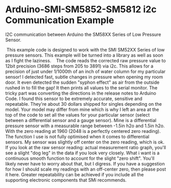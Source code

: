 # Arduino-SMI-SM5852-SM5812 i2c Communication Example
I2C communication between Arduino the SM58XX Series of Low Pressure Sensor.

  This example code is designed to work with the SMI SM52XX Series of low pressure sensors. This example will be turned into a library as well as soon as I fight the laziness. 
  
  The code reads the corrected raw pressure value to 12bit precision (3686 steps from 205 to 3891) via i2c. This allows for a precision of just under 1/1000th of an inch of water column for my particular sensor! I detected fast, subtle changes in pressure when opening my room door. It even detected the sudden "syphon effect" as air from the outside rushed in to fill the gap! It then prints all values to the serial monitor. The tricky part was converting the directions in the release notes to Arduino Code. I found this sensor to be extremely accurate, sensitive and repeatable. They're about 30 dollars shipped for singles depending on the model. Your model may differ from mine which is why I left an area at the top of the code to set all the values for your particular sensor (select between a differential sensor and a gauge sensor). Mine is a differential pressure sensor with a measurable range between -1.5in h2o and 1.5in h2o. With the zero reading at 1960 (2048 is a perfectly centered zero reading). The function I use is not fully optimised when it comes to differential sensors. My sensor was slightly off center on the zero reading, which is ok. If you look at the raw sensor reading: actual measurement ratio graph, you'll see a slight "dog leg" in the data if you look very closely. What i want is a continuous smooth function to account for the slight "zero shift". You'll likely never have to worry about that, but I digress. If you have a suggestion for how I should scale my readings with an off-center zero, then please post it here. Greater repeatability can be achieved if you include all the supporting electronic components that SMi recommends. 
